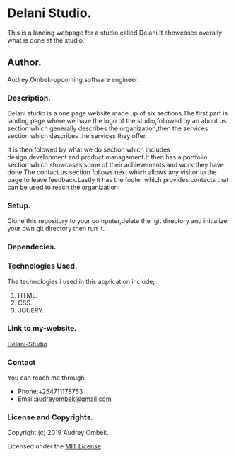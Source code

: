 # Delani Studio.
 This is a landing webpage for a studio called Delani.It showcases overally what is done at the studio.
## Author.
Audrey Ombek-upcoming software engineer.
### Description.
Delani studio is a one page website made up of six sections.The first part is landing page where we have the logo of the studio,followed by an about us section which generally describes the organization,then the services section which describes the services they offer.

It is then folowed by what we do section which includes design,development and product management.It then has a portfolio section which  showcases some of their achievements and work they have done.The contact us section follows next which allows any visitor to the page to leave feedback.Lastly it has the footer which provides contacts that can be used to reach the organization.
### Setup.
Clone this repository to your computer,delete the .git directory and initialize your own git directory then run it.
### Dependecies.


### Technologies Used.
The technologies i used in this application include;
1. HTML.
2. CSS.
3. JQUERY.
### Link to my-website.
[Delani-Studio]()
### Contact
You can reach me through
* Phone:+254711178753
* Email:audreyombek@gmail.com
### License and Copyrights.
Copyright (c) 2019 Audrey Ombek.

Licensed under the [MIT License](LICENSE)


